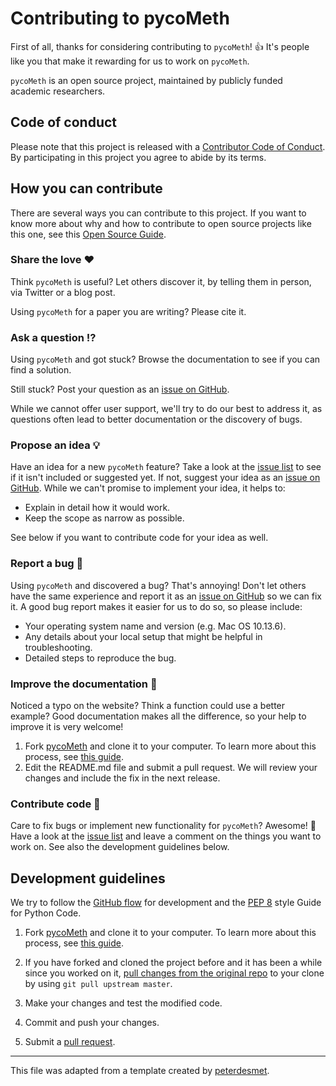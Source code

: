 # Contributing to pycoMeth

First of all, thanks for considering contributing to `pycoMeth`! 👍 It's people like you that make it rewarding for us to work on `pycoMeth`.

`pycoMeth` is an open source project, maintained by publicly funded academic researchers.

[repo]: https://github.com/a-slide/pycoMeth
[issues]: https://github.com/a-slide/pycoMeth/issues
[new_issue]: https://github.com/a-slide/pycoMeth/issues/new
[code_of_conduct]: https://github.com/a-slide/pycoMeth/blob/master/docs/code_of_conduct.md

## Code of conduct

Please note that this project is released with a [Contributor Code of Conduct][code_of_conduct]. By participating in this project you agree to abide by its terms.

## How you can contribute

There are several ways you can contribute to this project. If you want to know more about why and how to contribute to open source projects like this one, see this [Open Source Guide](https://opensource.guide/how-to-contribute/).

### Share the love ❤️

Think `pycoMeth` is useful? Let others discover it, by telling them in person, via Twitter or a blog post.

Using `pycoMeth` for a paper you are writing? Please cite it.

### Ask a question ⁉️

Using `pycoMeth` and got stuck? Browse the documentation to see if you can find a solution.

Still stuck? Post your question as an [issue on GitHub][new_issue].

While we cannot offer user support, we'll try to do our best to address it, as questions often lead to better documentation or the discovery of bugs.


### Propose an idea 💡

Have an idea for a new `pycoMeth` feature? Take a look at the [issue list][issues] to see if it isn't included or suggested yet. If not, suggest your idea as an [issue on GitHub][new_issue]. While we can't promise to implement your idea, it helps to:

* Explain in detail how it would work.
* Keep the scope as narrow as possible.

See below if you want to contribute code for your idea as well.

### Report a bug 🐛

Using `pycoMeth` and discovered a bug? That's annoying! Don't let others have the same experience and report it as an [issue on GitHub][new_issue] so we can fix it. A good bug report makes it easier for us to do so, so please include:

* Your operating system name and version (e.g. Mac OS 10.13.6).
* Any details about your local setup that might be helpful in troubleshooting.
* Detailed steps to reproduce the bug.

### Improve the documentation 📖

Noticed a typo on the website? Think a function could use a better example? Good documentation makes all the difference, so your help to improve it is very welcome!

1. Fork [pycoMeth][repo] and clone it to your computer. To learn more about this process, see [this guide](https://guides.github.com/activities/forking/).
2. Edit the README.md file and submit a pull request. We will review your changes and include the fix in the next release.

### Contribute code 📝

Care to fix bugs or implement new functionality for `pycoMeth`? Awesome! 👏 Have a look at the [issue list][issues] and leave a comment on the things you want to work on. See also the development guidelines below.

## Development guidelines

We try to follow the [GitHub flow](https://guides.github.com/introduction/flow/) for development and the [PEP 8](https://www.python.org/dev/peps/pep-0008/) style Guide for Python Code.

1. Fork [pycoMeth][repo] and clone it to your computer. To learn more about this process, see [this guide](https://guides.github.com/activities/forking/).

2. If you have forked and cloned the project before and it has been a while since you worked on it, [pull changes from the original repo](https://help.github.com/articles/merging-an-upstream-repository-into-your-fork/) to your clone by using `git pull upstream master`.

3. Make your changes and test the modified code.

4. Commit and push your changes.

5. Submit a [pull request](https://guides.github.com/activities/forking/#making-a-pull-request).


---

This file was adapted from a template created by [peterdesmet](https://gist.github.com/peterdesmet/e90a1b0dc17af6c12daf6e8b2f044e7c).

